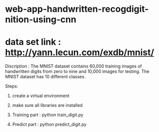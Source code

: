 # web-app-handwritten-recogdigit-nition-using-cnn

# data set link : http://yann.lecun.com/exdb/mnist/
Discription :   The MNIST dataset contains 60,000 training images of handwritten digits from zero to nine and 10,000 images for testing. The MNIST dataset has 10 different classes. 

Steps:
1. create a virtual environment 

2. make  sure all libraries are installed

3. Training part : 
            python train_digit.py

4. Predict part : 
                  python predict_digit.py
